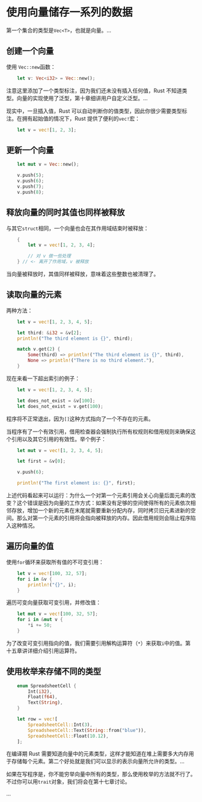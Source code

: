 # 使用向量储存一系列的数据

第一个集合的类型是`Vec<T>`，也就是向量。...

## 创建一个向量

使用 `Vec::new`函数：

```rust
    let v: Vec<i32> = Vec::new();
```

注意这里添加了一个类型标注，因为我们还未没有插入任何值，Rust 不知道类型。向量的实现使用了泛型，第十章细讲用户自定义泛型。...

现实中，一旦插入值，Rust 可以自动判断你的值类型，因此你很少需要类型标注。在拥有起始值的情况下，Rust 提供了便利的`vec!`宏：

```rust
    let v = vec![1, 2, 3];
```

## 更新一个向量

```rust
    let mut v = Vec::new();

    v.push(5);
    v.push(6);
    v.push(7);
    v.push(8);
```

## 释放向量的同时其值也同样被释放

与其它`struct`相同，一个向量也会在其作用域结束时被释放：

```rust
    {
        let v = vec![1, 2, 3, 4];

        // 对 v 做一些处理
    } // <- 离开了作用域，v 被释放
```

当向量被释放时，其值同样被释放，意味着这些整数也被清理了。

## 读取向量的元素

两种方法：

```rust
    let v = vec![1, 2, 3, 4, 5];

    let third: &i32 = &v[2];
    println!("The third element is {}", third);

    match v.get(2) {
        Some(third) => println!("The third element is {}", third),
        None => println!("There is no third element."),
    }
```

现在来看一下超出索引的例子：

```rust
    let v = vec![1, 2, 3, 4, 5];

    let does_not_exist = &v[100];
    let does_not_exist = v.get(100);
```

程序将不正常退出，因为`[]`这种方式指向了一个不存在的元素。

当程序有了一个有效引用，借用检查器会强制执行所有权规则和借用规则来确保这个引用以及其它引用的有效性。举个例子：

```rust
    let mut v = vec![1, 2, 3, 4, 5];

    let first = &v[0];

    v.push(6);

    println!("The first element is: {}", first);
```

上述代码看起来可以运行：为什么一个对第一个元素引用会关心向量后面元素的改变？这个错误是因为向量的工作方式：如果没有足够的空间使得所有的元素依次相邻存放，增加一个新的元素在末尾就需要重新分配内存，同时拷贝旧元素进新的空间。那么对第一个元素的引用将会指向被释放的内存。因此借用规则会阻止程序陷入这种情况。

## 遍历向量的值

使用`for`循环来获取所有值的不可变引用：

```rust
    let v = vec![100, 32, 57];
    for i in &v {
        println!("{}", i);
    }
```

遍历可变向量获取可变引用，并修改值：

```rust
    let mut v = vec![100, 32, 57];
    for i in &mut v {
        *i += 50;
    }
```

为了改变可变引用指向的值，我们需要引用解构运算符（`*`）来获取`i`中的值。第十五章讲详细介绍引用运算符。

## 使用枚举来存储不同的类型

```rust
    enum SpreadsheetCell {
        Int(i32),
        Float(f64),
        Text(String),
    }

    let row = vec![
        SpreadsheetCell::Int(3),
        SpreadsheetCell::Text(String::from("blue")),
        SpreadsheetCell::Float(10.12),
    ];
```

在编译期 Rust 需要知道向量中的元素类型，这样才能知道在堆上需要多大内存用于存储每个元素。第二个好处就是我们可以显示的表示向量所允许的类型。...

如果在写程序是，你不能穷举向量中所有的类型，那么使用枚举的方法就不行了。不过你可以用`trait`对象，我们将会在第十七章讨论。

...
